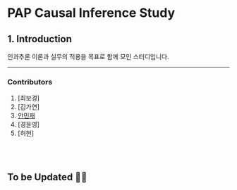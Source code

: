 # PAP Causal Inference Study

## 1. Introduction
인과추론 이론과 실무의 적용을 목표로 함께 모인 스터디입니다.

---

### Contributors
1. [최보경]
2. [김가연]
3. [안민재](https://github.com/emjayahn)
4. [경윤영]
5. [허현]

<br><br>
## To be Updated 🙏🏼